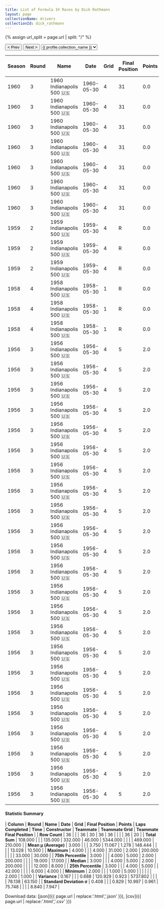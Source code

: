 ```yaml
---
title: List of Formula 1® Races by Dick Rathmann
layout: page
collectionName: drivers
collectionId: dick_rathmann
---
```


{% assign url_split = page.url | split: "/" %}
<div id="collection-navigation">
<button onclick="selector.options[selector.selectedIndex-1].value && (window.location = selector.options[selector.selectedIndex-1].value);">&lt; Prev</button>
<button onclick="selector.options[selector.selectedIndex+1].value && (window.location = selector.options[selector.selectedIndex+1].value);">Next &gt;</button>
<select id="selector" onchange="this.options[this.selectedIndex].value && (window.location = this.options[this.selectedIndex].value);">
  {% for collectionId in site.data[page.collectionName].refs %}
    {% if collectionId == page.collectionId %}
      {% assign selected = "selected" %}
    {% else %}
      {% assign selected = "" %}
    {% endif %}
    {% assign profile = site.data[page.collectionName][collectionId].profile %}
    <option value="/f1/{{ page.collectionName }}/{{ collectionId }}/{{ url_split[4] }}" {{ selected }}>{{ profile.collection_name }}</option>
  {% endfor %}
</select>
</div>

| Season | Round | Name | Date | Grid | Final Position | Points | Laps Completed | Time | Constructor | Teammate | Teammate Grid | Teammate Final Position |
|--|--|--|--|--|--|--|--|--|--|--|--|--|
| 1960 | 3 | 1960 Indianapolis 500 🇺🇸 | 1960-05-30 | 4 | 31 | 0.0 | 42 |   | Watson 🇺🇸 | [Jim Rathmann 🇺🇸](/f1/drivers/rathmann) | 2 | 1 |
| 1960 | 3 | 1960 Indianapolis 500 🇺🇸 | 1960-05-30 | 4 | 31 | 0.0 | 42 |   | Watson 🇺🇸 | [Rodger Ward 🇺🇸](/f1/drivers/ward) | 3 | 2 |
| 1960 | 3 | 1960 Indianapolis 500 🇺🇸 | 1960-05-30 | 4 | 31 | 0.0 | 42 |   | Watson 🇺🇸 | [Lloyd Ruby 🇺🇸](/f1/drivers/ruby) | 12 | 7 |
| 1960 | 3 | 1960 Indianapolis 500 🇺🇸 | 1960-05-30 | 4 | 31 | 0.0 | 42 |   | Watson 🇺🇸 | [Chuck Stevenson 🇺🇸](/f1/drivers/stevenson) | 9 | 15 |
| 1960 | 3 | 1960 Indianapolis 500 🇺🇸 | 1960-05-30 | 4 | 31 | 0.0 | 42 |   | Watson 🇺🇸 | [Troy Ruttman 🇺🇸](/f1/drivers/ruttman) | 6 | 20 |
| 1960 | 3 | 1960 Indianapolis 500 🇺🇸 | 1960-05-30 | 4 | 31 | 0.0 | 42 |   | Watson 🇺🇸 | [Tony Bettenhausen 🇺🇸](/f1/drivers/bettenhausen) | 18 | 23 |
| 1960 | 3 | 1960 Indianapolis 500 🇺🇸 | 1960-05-30 | 4 | 31 | 0.0 | 42 |   | Watson 🇺🇸 | [Len Sutton 🇺🇸](/f1/drivers/sutton) | 5 | 30 |
| 1959 | 2 | 1959 Indianapolis 500 🇺🇸 | 1959-05-30 | 4 | R | 0.0 | 150 |   | Watson 🇺🇸 | [Rodger Ward 🇺🇸](/f1/drivers/ward) | 6 | 1 |
| 1959 | 2 | 1959 Indianapolis 500 🇺🇸 | 1959-05-30 | 4 | R | 0.0 | 150 |   | Watson 🇺🇸 | [Jim Rathmann 🇺🇸](/f1/drivers/rathmann) | 3 | 2 |
| 1959 | 2 | 1959 Indianapolis 500 🇺🇸 | 1959-05-30 | 4 | R | 0.0 | 150 |   | Watson 🇺🇸 | [Pat Flaherty 🇺🇸](/f1/drivers/flaherty) | 18 | R |
| 1958 | 4 | 1958 Indianapolis 500 🇺🇸 | 1958-05-30 | 1 | R | 0.0 | 0 |   | Watson 🇺🇸 | [Jimmy Reece 🇺🇸](/f1/drivers/reece) | 3 | 6 |
| 1958 | 4 | 1958 Indianapolis 500 🇺🇸 | 1958-05-30 | 1 | R | 0.0 | 0 |   | Watson 🇺🇸 | [Jud Larson 🇺🇸](/f1/drivers/larson) | 19 | 8 |
| 1958 | 4 | 1958 Indianapolis 500 🇺🇸 | 1958-05-30 | 1 | R | 0.0 | 0 |   | Watson 🇺🇸 | [Ed Elisian 🇺🇸](/f1/drivers/elisian) | 2 | R |
| 1956 | 3 | 1956 Indianapolis 500 🇺🇸 | 1956-05-30 | 4 | 5 | 2.0 | 200 | +4:21.81 | Kurtis Kraft 🇺🇸 | [Sam Hanks 🇺🇸](/f1/drivers/hanks) | 13 | 2 |
| 1956 | 3 | 1956 Indianapolis 500 🇺🇸 | 1956-05-30 | 4 | 5 | 2.0 | 200 | +4:21.81 | Kurtis Kraft 🇺🇸 | [Johnnie Parsons 🇺🇸](/f1/drivers/parsons) | 6 | 4 |
| 1956 | 3 | 1956 Indianapolis 500 🇺🇸 | 1956-05-30 | 4 | 5 | 2.0 | 200 | +4:21.81 | Kurtis Kraft 🇺🇸 | [Bob Veith 🇺🇸](/f1/drivers/veith) | 23 | 7 |
| 1956 | 3 | 1956 Indianapolis 500 🇺🇸 | 1956-05-30 | 4 | 5 | 2.0 | 200 | +4:21.81 | Kurtis Kraft 🇺🇸 | [Rodger Ward 🇺🇸](/f1/drivers/ward) | 15 | 8 |
| 1956 | 3 | 1956 Indianapolis 500 🇺🇸 | 1956-05-30 | 4 | 5 | 2.0 | 200 | +4:21.81 | Kurtis Kraft 🇺🇸 | [Fred Agabashian 🇺🇸](/f1/drivers/agabashian) | 7 | 12 |
| 1956 | 3 | 1956 Indianapolis 500 🇺🇸 | 1956-05-30 | 4 | 5 | 2.0 | 200 | +4:21.81 | Kurtis Kraft 🇺🇸 | [Bob Christie 🇺🇸](/f1/drivers/christie) | 25 | 13 |
| 1956 | 3 | 1956 Indianapolis 500 🇺🇸 | 1956-05-30 | 4 | 5 | 2.0 | 200 | +4:21.81 | Kurtis Kraft 🇺🇸 | [Al Keller 🇺🇸](/f1/drivers/keller) | 28 | 14 |
| 1956 | 3 | 1956 Indianapolis 500 🇺🇸 | 1956-05-30 | 4 | 5 | 2.0 | 200 | +4:21.81 | Kurtis Kraft 🇺🇸 | [Duke Dinsmore 🇺🇸](/f1/drivers/dinsmore) | 33 | 17 |
| 1956 | 3 | 1956 Indianapolis 500 🇺🇸 | 1956-05-30 | 4 | 5 | 2.0 | 200 | +4:21.81 | Kurtis Kraft 🇺🇸 | [Pat O'Connor 🇺🇸](/f1/drivers/connor) | 3 | 18 |
| 1956 | 3 | 1956 Indianapolis 500 🇺🇸 | 1956-05-30 | 4 | 5 | 2.0 | 200 | +4:21.81 | Kurtis Kraft 🇺🇸 | [Jim Rathmann 🇺🇸](/f1/drivers/rathmann) | 2 | R |
| 1956 | 3 | 1956 Indianapolis 500 🇺🇸 | 1956-05-30 | 4 | 5 | 2.0 | 200 | +4:21.81 | Kurtis Kraft 🇺🇸 | [Johnnie Tolan 🇺🇸](/f1/drivers/tolan) | 31 | R |
| 1956 | 3 | 1956 Indianapolis 500 🇺🇸 | 1956-05-30 | 4 | 5 | 2.0 | 200 | +4:21.81 | Kurtis Kraft 🇺🇸 | [Tony Bettenhausen 🇺🇸](/f1/drivers/bettenhausen) | 5 | R |
| 1956 | 3 | 1956 Indianapolis 500 🇺🇸 | 1956-05-30 | 4 | 5 | 2.0 | 200 | +4:21.81 | Kurtis Kraft 🇺🇸 | [Ed Elisian 🇺🇸](/f1/drivers/elisian) | 14 | R |
| 1956 | 3 | 1956 Indianapolis 500 🇺🇸 | 1956-05-30 | 4 | 5 | 2.0 | 200 | +4:21.81 | Kurtis Kraft 🇺🇸 | [Jimmy Daywalt 🇺🇸](/f1/drivers/daywalt) | 16 | R |
| 1956 | 3 | 1956 Indianapolis 500 🇺🇸 | 1956-05-30 | 4 | 5 | 2.0 | 200 | +4:21.81 | Kurtis Kraft 🇺🇸 | [Jack Turner 🇺🇸](/f1/drivers/turner) | 24 | R |
| 1956 | 3 | 1956 Indianapolis 500 🇺🇸 | 1956-05-30 | 4 | 5 | 2.0 | 200 | +4:21.81 | Kurtis Kraft 🇺🇸 | [Keith Andrews 🇺🇸](/f1/drivers/andrews) | 20 | R |
| 1956 | 3 | 1956 Indianapolis 500 🇺🇸 | 1956-05-30 | 4 | 5 | 2.0 | 200 | +4:21.81 | Kurtis Kraft 🇺🇸 | [Andy Linden 🇺🇸](/f1/drivers/linden) | 9 | R |
| 1956 | 3 | 1956 Indianapolis 500 🇺🇸 | 1956-05-30 | 4 | 5 | 2.0 | 200 | +4:21.81 | Kurtis Kraft 🇺🇸 | [Al Herman 🇺🇸](/f1/drivers/herman) | 27 | R |
| 1956 | 3 | 1956 Indianapolis 500 🇺🇸 | 1956-05-30 | 4 | 5 | 2.0 | 200 | +4:21.81 | Kurtis Kraft 🇺🇸 | [Ray Crawford 🇺🇸](/f1/drivers/ray_crawford) | 17 | R |
| 1956 | 3 | 1956 Indianapolis 500 🇺🇸 | 1956-05-30 | 4 | 5 | 2.0 | 200 | +4:21.81 | Kurtis Kraft 🇺🇸 | [Johnny Boyd 🇺🇸](/f1/drivers/boyd) | 12 | R |
| 1956 | 3 | 1956 Indianapolis 500 🇺🇸 | 1956-05-30 | 4 | 5 | 2.0 | 200 | +4:21.81 | Kurtis Kraft 🇺🇸 | [Troy Ruttman 🇺🇸](/f1/drivers/ruttman) | 11 | R |
| 1956 | 3 | 1956 Indianapolis 500 🇺🇸 | 1956-05-30 | 4 | 5 | 2.0 | 200 | +4:21.81 | Kurtis Kraft 🇺🇸 | [Paul Russo 🇺🇸](/f1/drivers/paul_russo) | 8 | R |
| 1956 | 3 | 1956 Indianapolis 500 🇺🇸 | 1956-05-30 | 4 | 5 | 2.0 | 200 | +4:21.81 | Kurtis Kraft 🇺🇸 | [Eddie Russo 🇺🇸](/f1/drivers/russo) | 14 | R |

#### Statistic Summary

| **Column** | **Round** | **Name** | **Date** | **Grid** | **Final Position** | **Points** | **Laps Completed** | **Time** | **Constructor** | **Teammate** | **Teammate Grid** | **Teammate Final Position** |
| **Row Count** | 36 |  |  | 36 | 30 | 36 | 36 |  |  |  | 36 | 20 |
| **Total Sum** | 108.000 |  |  | 135.000 | 332.000 | 46.000 | 5344.000 |  |  |  | 469.000 | 210.000 |
| **Mean μ (Average)** | 3.000 |  |  | 3.750 | 11.067 | 1.278 | 148.444 |  |  |  | 13.028 | 10.500 |
| **Maximum** | 4.000 |  |  | 4.000 | 31.000 | 2.000 | 200.000 |  |  |  | 33.000 | 30.000 |
| **75th Percentile** | 3.000 |  |  | 4.000 | 5.000 | 2.000 | 200.000 |  |  |  | 19.000 | 17.000 |
| **Median** | 3.000 |  |  | 4.000 | 5.000 | 2.000 | 200.000 |  |  |  | 12.000 | 8.000 |
| **25th Percentile** | 3.000 |  |  | 4.000 | 5.000 |  | 42.000 |  |  |  | 6.000 | 4.000 |
| **Minimum** | 2.000 |  |  | 1.000 | 5.000 |  |  |  |  |  | 2.000 | 1.000 |
| **Variance** | 0.167 |  |  | 0.688 | 120.929 | 0.923 | 5737.802 |  |  |  | 78.138 | 63.150 |
| **Standard Deviation σ** | 0.408 |  |  | 0.829 | 10.997 | 0.961 | 75.748 |  |  |  | 8.840 | 7.947 |

Download data: [json]({{ page.url | replace:'.html','.json' }}), [csv]({{ page.url | replace:'.html','.csv' }})
